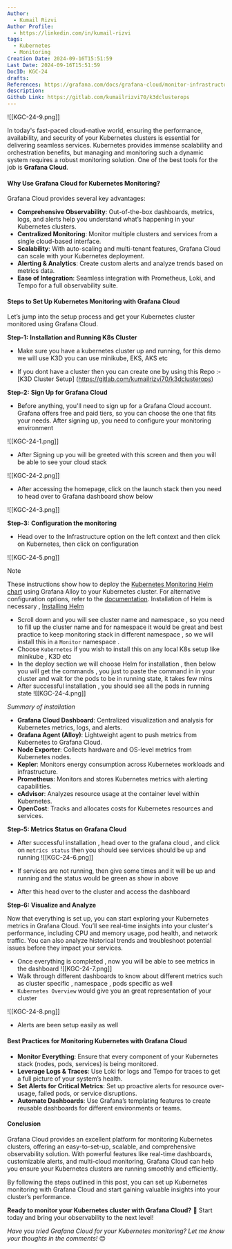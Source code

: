 ```yaml
---
Author:
  - Kumail Rizvi
Author Profile:
  - https://linkedin.com/in/kumail-rizvi
tags:
  - Kubernetes
  - Monitoring
Creation Date: 2024-09-16T15:51:59
Last Date: 2024-09-16T15:51:59
DocID: KGC-24
drafts: 
References: https://grafana.com/docs/grafana-cloud/monitor-infrastructure/
description: 
Github Link: https://gitlab.com/kumailrizvi70/k3dclusterops
---
```

![[KGC-24-9.png]]

In today's fast-paced cloud-native world, ensuring the performance, availability, and security of your Kubernetes clusters is essential for delivering seamless services. Kubernetes provides immense scalability and orchestration benefits, but managing and monitoring such a dynamic system requires a robust monitoring solution. One of the best tools for the job is **Grafana Cloud**.

#### Why Use Grafana Cloud for Kubernetes Monitoring?

Grafana Cloud provides several key advantages:

- **Comprehensive Observability**: Out-of-the-box dashboards, metrics, logs, and alerts help you understand what’s happening in your Kubernetes clusters.
- **Centralized Monitoring**: Monitor multiple clusters and services from a single cloud-based interface.
- **Scalability**: With auto-scaling and multi-tenant features, Grafana Cloud can scale with your Kubernetes deployment.
- **Alerting & Analytics**: Create custom alerts and analyze trends based on metrics data.
- **Ease of Integration**: Seamless integration with Prometheus, Loki, and Tempo for a full observability suite.

#### Steps to Set Up Kubernetes Monitoring with Grafana Cloud

Let’s jump into the setup process and get your Kubernetes cluster monitored using Grafana Cloud.

**Step-1:** **Installation and Running K8s Cluster** 

- Make sure you have a kubernetes cluster up and running, for this demo we will use K3D you can use minikube, EKS, AKS etc 

- If you dont have a cluster then you can create one by using this Repo :- [K3D Cluster Setup] (https://gitlab.com/kumailrizvi70/k3dclusterops)

**Step-2:** **Sign Up for Grafana Cloud**

- Before anything, you'll need to sign up for a Grafana Cloud account. Grafana offers free and paid tiers, so you can choose the one that fits your needs. After signing up, you need to configure your monitoring environment 

![[KGC-24-1.png]]

- After Signing up you will be greeted with this screen and then you will be able to see your cloud stack 

 ![[KGC-24-2.png]]
 - After accessing the homepage, click on the launch stack then you need to head over to Grafana dashboard show below

![[KGC-24-3.png]]


**Step-3:** **Configuration the monitoring** 

- Head over to the Infrastructure option on the left context and then click on Kubernetes, then click on configuration 

![[KGC-24-5.png]]
 

> [!NOTE] 
> These instructions show how to deploy the [Kubernetes Monitoring Helm chart](https://grafana.com/docs/grafana-cloud/monitor-infrastructure/kubernetes-monitoring/configuration/helm-chart/) using Grafana Alloy to your Kubernetes cluster. For alternative configuration options, refer to the [documentation](https://grafana.com/docs/grafana-cloud/monitor-infrastructure/kubernetes-monitoring/configuration/configure-infrastructure-manually/).
> Installation of Helm is necessary , [Installing Helm](https://helm.sh/docs/intro/install/) 

- Scroll down and you will see cluster name and namespace , so you need to fill up the cluster name and for namespace it would be great and best practice to keep monitoring stack in different namespace , so we will install this in a `Monitor` namespace .
- Choose `Kubernetes` if you wish to install this on any local K8s setup like minikube , K3D etc 
- In the deploy section we will choose Helm for installation , then below you will get the commands , you just to paste the command in in your cluster and wait for the pods to be in running state, it takes few mins
- After successful installation , you should see all the pods in running state 
![[KGC-24-4.png]]

*Summary of installation*

- **Grafana Cloud Dashboard**: Centralized visualization and analysis for Kubernetes metrics, logs, and alerts.
- **Grafana Agent (Alloy)**: Lightweight agent to push metrics from Kubernetes to Grafana Cloud.
- **Node Exporter**: Collects hardware and OS-level metrics from Kubernetes nodes.
- **Kepler**: Monitors energy consumption across Kubernetes workloads and infrastructure.
- **Prometheus**: Monitors and stores Kubernetes metrics with alerting capabilities.
- **cAdvisor**: Analyzes resource usage at the container level within Kubernetes.
- **OpenCost**: Tracks and allocates costs for Kubernetes resources and services.

**Step-5: Metrics Status on Grafana Cloud**

- After successful installation , head over to the grafana cloud , and click on `metrics status` then you should see services should be up and running
![[KGC-24-6.png]]

- If services are not running, then give some times and it will be up and running and the status would be green as show in above
- After this head over to the cluster and access the dashboard 

**Step-6: Visualize and Analyze**

Now that everything is set up, you can start exploring your Kubernetes metrics in Grafana Cloud. You’ll see real-time insights into your cluster's performance, including CPU and memory usage, pod health, and network traffic. You can also analyze historical trends and troubleshoot potential issues before they impact your services.

- Once everything is completed , now you will be able to see metrics in the dashboard 
  ![[KGC-24-7.png]] 
- Walk through different  dashboards to know about different metrics such as cluster specific , namespace , pods specific as well 
- `Kubernetes Overview` would give you an great representation of your cluster

![[KGC-24-8.png]]

- Alerts are been setup easily as well 
#### **Best Practices for Monitoring Kubernetes with Grafana Cloud**

- **Monitor Everything**: Ensure that every component of your Kubernetes stack (nodes, pods, services) is being monitored.
- **Leverage Logs & Traces**: Use Loki for logs and Tempo for traces to get a full picture of your system’s health.
- **Set Alerts for Critical Metrics**: Set up proactive alerts for resource over-usage, failed pods, or service disruptions.
- **Automate Dashboards**: Use Grafana’s templating features to create reusable dashboards for different environments or teams.

#### **Conclusion**

Grafana Cloud provides an excellent platform for monitoring Kubernetes clusters, offering an easy-to-set-up, scalable, and comprehensive observability solution. With powerful features like real-time dashboards, customizable alerts, and multi-cloud monitoring, Grafana Cloud can help you ensure your Kubernetes clusters are running smoothly and efficiently.

By following the steps outlined in this post, you can set up Kubernetes monitoring with Grafana Cloud and start gaining valuable insights into your cluster’s performance.

**Ready to monitor your Kubernetes cluster with Grafana Cloud?** 🚀 Start today and bring your observability to the next level!

_Have you tried Grafana Cloud for your Kubernetes monitoring? Let me know your thoughts in the comments!_ 😊
